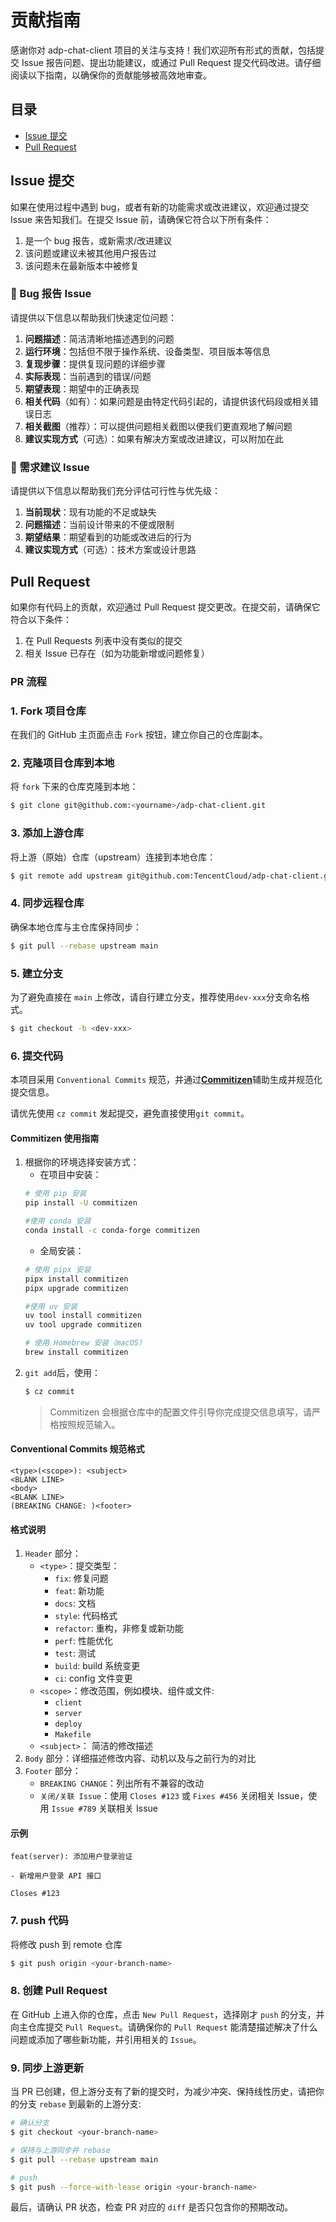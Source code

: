# 贡献指南
感谢你对 adp-chat-client 项目的关注与支持！我们欢迎所有形式的贡献，包括提交 Issue 报告问题、提出功能建议，或通过 Pull Request 提交代码改进。请仔细阅读以下指南，以确保你的贡献能够被高效地审查。

## 目录
- [Issue 提交](#issue-提交)
- [Pull Request](#pull-request)

## Issue 提交
如果在使用过程中遇到 bug，或者有新的功能需求或改进建议，欢迎通过提交 Issue 来告知我们。在提交 Issue 前，请确保它符合以下所有条件：
1. 是一个 bug 报告，或新需求/改进建议
2. 该问题或建议未被其他用户报告过
3. 该问题未在最新版本中被修复


### 🐛 Bug 报告 Issue
请提供以下信息以帮助我们快速定位问题：

1. **问题描述**：简洁清晰地描述遇到的问题
2. **运行环境**：包括但不限于操作系统、设备类型、项目版本等信息
3. **复现步骤**：提供复现问题的详细步骤
4. **实际表现**：当前遇到的错误/问题
5. **期望表现**：期望中的正确表现
6. **相关代码**（如有）：如果问题是由特定代码引起的，请提供该代码段或相关错误日志
7. **相关截图**（推荐）：可以提供问题相关截图以便我们更直观地了解问题
8. **建议实现方式**（可选）：如果有解决方案或改进建议，可以附加在此

### 📝 需求建议 Issue
请提供以下信息以帮助我们充分评估可行性与优先级：

1. **当前现状**：现有功能的不足或缺失
2. **问题描述**：当前设计带来的不便或限制
3. **期望结果**：期望看到的功能或改进后的行为
4. **建议实现方式**（可选）：技术方案或设计思路

## Pull Request
如果你有代码上的贡献，欢迎通过 Pull Request 提交更改。在提交前，请确保它符合以下条件：
1. 在 Pull Requests 列表中没有类似的提交
2. 相关 Issue 已存在（如为功能新增或问题修复）

### PR 流程

### 1. Fork 项目仓库
在我们的 GitHub 主页面点击 `Fork` 按钮，建立你自己的仓库副本。

### 2. 克隆项目仓库到本地
将 `fork` 下来的仓库克隆到本地：
``` bash
$ git clone git@github.com:<yourname>/adp-chat-client.git
```

### 3. 添加上游仓库
将上游（原始）仓库（upstream）连接到本地仓库：
``` bash
$ git remote add upstream git@github.com:TencentCloud/adp-chat-client.git
```

### 4. 同步远程仓库
确保本地仓库与主仓库保持同步：
``` bash
$ git pull --rebase upstream main
```


### 5. 建立分支
为了避免直接在 `main` 上修改，请自行建立分支，推荐使用`dev-xxx`分支命名格式。
```bash
$ git checkout -b <dev-xxx>
```

### 6. 提交代码 
本项目采用 `Conventional Commits` 规范，并通过[**Commitizen**](https://commitizen-tools.github.io/commitizen/)辅助生成并规范化提交信息。

请优先使用 `cz commit` 发起提交，避免直接使用`git commit`。
#### Commitizen 使用指南
1. 根据你的环境选择安装方式：
    * 在项目中安装：
    ```bash
    # 使用 pip 安装
    pip install -U commitizen

    #使用 conda 安装
    conda install -c conda-forge commitizen
    ```
    * 全局安装：
    ```bash
    # 使用 pipx 安装
    pipx install commitizen
    pipx upgrade commitizen

    #使用 uv 安装
    uv tool install commitizen
    uv tool upgrade commitizen

    # 使用 Homebrew 安装（macOS）
    brew install commitizen
    ```
2. `git add`后，使用：
    ```bash
    $ cz commit
    ```
    > Commitizen 会根据仓库中的配置文件引导你完成提交信息填写，请严格按照规范输入。


#### Conventional Commits 规范格式
```text
<type>(<scope>): <subject>
<BLANK LINE>
<body>
<BLANK LINE>
(BREAKING CHANGE: )<footer>
```

#### 格式说明
1. `Header` 部分：
    * `<type>`：提交类型：
        * `fix`: 修复问题
        * `feat`: 新功能
        * `docs`: 文档
        * `style`: 代码格式
        * `refactor`: 重构，非修复或新功能
        * `perf`: 性能优化
        * `test`: 测试
        * `build`: build 系统变更
        * `ci`: config 文件变更
    * `<scope>`：修改范围，例如模块、组件或文件:
        * `client`
        * `server`
        * `deploy`
        * `Makefile`
    * `<subject>`： 简洁的修改描述
2. `Body` 部分：详细描述修改内容、动机以及与之前行为的对比
3.  `Footer` 部分：
    * `BREAKING CHANGE`：列出所有不兼容的改动
    * `关闭/关联 Issue`：使用 `Closes #123` 或 `Fixes #456` 关闭相关 Issue，使用 `Issue #789` 关联相关 Issue

#### 示例
```text
feat(server): 添加用户登录验证

- 新增用户登录 API 接口

Closes #123
```

### 7. push 代码
将修改 push 到 remote 仓库
```bash
$ git push origin <your-branch-name>
```

### 8. 创建 Pull Request
在 GitHub 上进入你的仓库，点击 `New Pull Request`，选择刚才 `push` 的分支，并向主仓库提交 `Pull Request`。请确保你的 `Pull Request` 能清楚描述解决了什么问题或添加了哪些新功能，并引用相关的 `Issue`。

### 9. 同步上游更新
当 PR 已创建，但上游分支有了新的提交时，为减少冲突、保持线性历史，请把你的分支 `rebase` 到最新的上游分支:
```bash
# 确认分支
$ git checkout <your-branch-name>

# 保持与上游同步并 rebase
$ git pull --rebase upstream main

# push
$ git push --force-with-lease origin <your-branch-name>
```
最后，请确认 PR 状态，检查 PR 对应的 `diff` 是否只包含你的预期改动。
